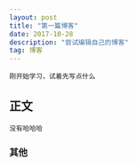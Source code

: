 ```yaml
---
layout: post
title: "第一篇博客"
date: 2017-10-28
description: "尝试编辑自己的博客"
tag: 博客
---
```


    刚开始学习，试着先写点什么

## 正文

    没有哈哈哈

### 其他
